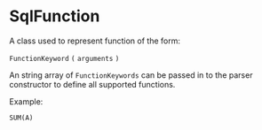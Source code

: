 # SqlFunction

A class used to represent function of the form:

`FunctionKeyword` `(` `arguments` `)`

An string array of `FunctionKeywords` can be passed in to the parser constructor to define all supported functions.

Example:

```
SUM(A)
```

